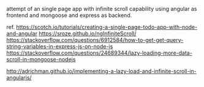 attempt of an single page app with infinite scroll capability using angular as frontend and mongoose and express as backend.


ref. 
https://scotch.io/tutorials/creating-a-single-page-todo-app-with-node-and-angular
https://sroze.github.io/ngInfiniteScroll/
https://stackoverflow.com/questions/6912584/how-to-get-get-query-string-variables-in-express-js-on-node-js
https://stackoverflow.com/questions/24689344/lazy-loading-more-data-scroll-in-mongoose-nodejs

http://adrichman.github.io/implementing-a-lazy-load-and-infinite-scroll-in-angularjs/
